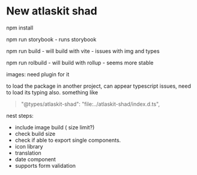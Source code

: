 # New atlaskit shad

npm install

npm run storybook - runs storybook

npm run build - will build with vite - issues with img and types

npm run rolbuild - will build with rollup - seems more stable

images: need plugin for it

to load the package in another project, can appear typescript issues,
need to load its typing also. something like

> "@types/atlaskit-shad": "file:../atlaskit-shad/index.d.ts",

nest steps:
- include image build ( size limit?)
- check build size
- check if able to export single components.
- icon library
- translation
- date component
- supports form validation